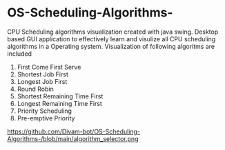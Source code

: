 # OS-Scheduling-Algorithms-

CPU Scheduling algorithms visualization created with java swing.
Desktop based GUI application to effectively learn and visulize all CPU scheduling algorithms in a Operating system.
Visualization of following algoritms are included

1. First Come First Serve
2. Shortest Job First
3. Longest Job First
4. Round Robin
5. Shortest Remaining Time First
6. Longest Remaining Time First
7. Priority Scheduling
8. Pre-emptive Priority

https://github.com/Divam-bot/OS-Scheduling-Algorithms-/blob/main/algorithm_selector.png

